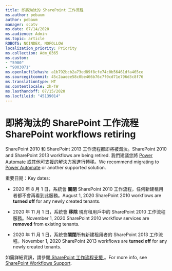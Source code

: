 ```yaml
---
title: 即將淘汰的 SharePoint 工作流程
ms.author: pebaum
author: pebaum
manager: scotv
ms.date: 07/14/2020
ms.audience: Admin
ms.topic: article
ROBOTS: NOINDEX, NOFOLLOW
localization_priority: Priority
ms.collection: Adm_O365
ms.custom:
- "5900"
- "9003071"
ms.openlocfilehash: a1b792bcb2a73ed89f8cfe74c0b56461dfa465ce
ms.sourcegitcommit: 45c2aaeee58c0be466b76c7f0cd71e796d3c8f76
ms.translationtype: HT
ms.contentlocale: zh-TW
ms.lasthandoff: 07/15/2020
ms.locfileid: "45139014"
---
```

# <a name="sharepoint-workflows-retiring"></a><span data-ttu-id="7c4d2-102">即將淘汰的 SharePoint 工作流程</span><span class="sxs-lookup"><span data-stu-id="7c4d2-102">SharePoint workflows retiring</span></span>

<span data-ttu-id="7c4d2-103">SharePoint 2010 和 SharePoint 2013 工作流程都即將被淘汰。</span><span class="sxs-lookup"><span data-stu-id="7c4d2-103">SharePoint 2010 and SharePoint 2013 workflows are being retired.</span></span> <span data-ttu-id="7c4d2-104">我們建議您將 [Power Automate](https://docs.microsoft.com/power-automate/getting-started) 或其他可支援的解決方案進行轉移。</span><span class="sxs-lookup"><span data-stu-id="7c4d2-104">We recommend migrating to [Power Automate](https://docs.microsoft.com/power-automate/getting-started) or another supported solution.</span></span> 

<span data-ttu-id="7c4d2-105">重要日期：</span><span class="sxs-lookup"><span data-stu-id="7c4d2-105">Key dates:</span></span>

- <span data-ttu-id="7c4d2-106">2020 年 8 月 1 日，系統會 **關閉** SharePoint 2010 工作流程，任何新建租用者都不會再看到此服務。</span><span class="sxs-lookup"><span data-stu-id="7c4d2-106">August 1, 2020 SharePoint 2010 workflows are **turned off** for any newly created tenants.</span></span>

- <span data-ttu-id="7c4d2-107">2020 年 11 月 1 日，系統會 **移除** 現有租用戶中的 SharePoint 2010 工作流程服務。</span><span class="sxs-lookup"><span data-stu-id="7c4d2-107">November 1, 2020 SharePoint 2010 workflow services are **removed** from existing tenants.</span></span>

- <span data-ttu-id="7c4d2-108">2020 年 11 月 1 日，系統會**關閉**所有新建租用者的 SharePoint 2013 工作流程。</span><span class="sxs-lookup"><span data-stu-id="7c4d2-108">November 1, 2020 SharePoint 2013 workflows are **turned off** for any newly created tenants.</span></span>

<span data-ttu-id="7c4d2-109">如需詳細資訊，請參閱[ SharePoint 工作流程支援 ](https://aka.ms/sp-workflows-support)。</span><span class="sxs-lookup"><span data-stu-id="7c4d2-109">For more info, see [SharePoint Workflows Support](https://aka.ms/sp-workflows-support).</span></span>